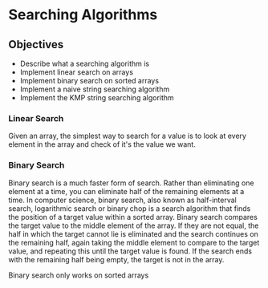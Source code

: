 # Searching Algorithms

## Objectives

- Describe what a searching algorithm is
- Implement linear search on arrays
- Implement binary search on sorted arrays
- Implement a naive string searching algorithm
- Implement the KMP string searching algorithm

### Linear Search

Given an array, the simplest way to search for a value is to look at every element in the array and check of it's the value we want.

### Binary Search

Binary search is a much faster form of search. Rather than eliminating one element at a time, you can eliminate half of the remaining elements at a time. In computer science, binary search, also known as half-interval search, logarithmic search or binary chop is a search algorithm that finds the position of a target value within a sorted array. Binary search compares the target value to the middle element of the array. If they are not equal, the half in which the target cannot lie is eliminated and the search continues on the remaining half, again taking the middle element to compare to the target value, and repeating this until the target value is found. If the search ends with the remaining half being empty, the target is not in the array.

Binary search only works on sorted arrays
